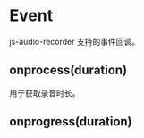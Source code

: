 # Event
js-audio-recorder 支持的事件回调。

## onprocess(duration)
用于获取录音时长。


## onprogress(duration)





